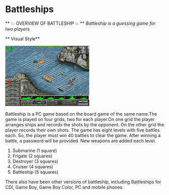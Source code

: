# Battleships
** :boom:  OVERVIEW OF BATTLESHIP :boom: **
*Battleship is a guessing game for two players*

** Visual Style**







![](images.jpg)

Battleship is a PC game based on the board game of the same name.The game is played on four grids, two for each player.On one grid the player arranges ships and records the shots by the opponent. On the other grid the player records their own shots. The game has eight levels with five battles each. So, the player must win 40 battles to clear the game. After winning a battle, a password will be provided. New weapons are added each level.

1. Submarine (1 square)
2. Frigate (2 squares)
3. Destroyer (3 squares)
4. Cruiser (4 squares)
5. Battleship (5 squares)

There also have been other versions of battleship, including Battleships for  CDI, Game Boy, Game Boy Color, PC and mobile phones.
